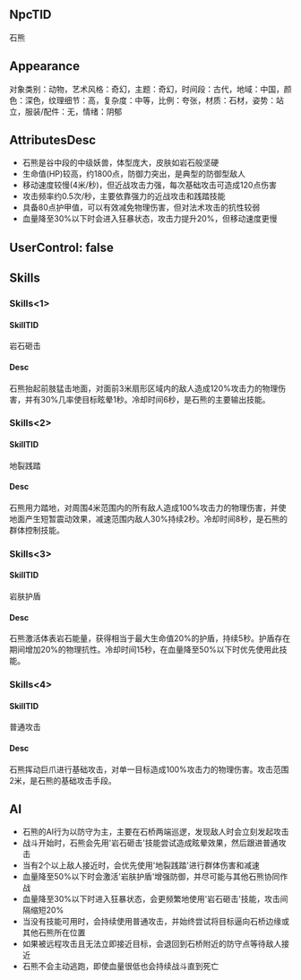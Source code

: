 
## NpcTID
石熊

## Appearance
对象类别：动物，艺术风格：奇幻，主题：奇幻，时间段：古代，地域：中国，颜色：深色，纹理细节：高，复杂度：中等，比例：夸张，材质：石材，姿势：站立，服装/配件：无，情绪：阴郁

## AttributesDesc
- 石熊是谷中段的中级妖兽，体型庞大，皮肤如岩石般坚硬
- 生命值(HP)较高，约1800点，防御力突出，是典型的防御型敌人
- 移动速度较慢(4米/秒)，但近战攻击力强，每次基础攻击可造成120点伤害
- 攻击频率约0.5次/秒，主要依靠强力的近战攻击和践踏技能
- 具备80点护甲值，可以有效减免物理伤害，但对法术攻击的抗性较弱
- 血量降至30%以下时会进入狂暴状态，攻击力提升20%，但移动速度更慢

## UserControl: false

## Skills
### Skills<1>
#### SkillTID
岩石砸击
#### Desc
石熊抬起前肢猛击地面，对面前3米扇形区域内的敌人造成120%攻击力的物理伤害，并有30%几率使目标眩晕1秒。冷却时间6秒，是石熊的主要输出技能。
### Skills<2>
#### SkillTID
地裂践踏
#### Desc
石熊用力踏地，对周围4米范围内的所有敌人造成100%攻击力的物理伤害，并使地面产生短暂震动效果，减速范围内敌人30%持续2秒。冷却时间8秒，是石熊的群体控制技能。
### Skills<3>
#### SkillTID
岩肤护盾
#### Desc
石熊激活体表岩石能量，获得相当于最大生命值20%的护盾，持续5秒。护盾存在期间增加20%的物理抗性。冷却时间15秒，在血量降至50%以下时优先使用此技能。
### Skills<4>
#### SkillTID
普通攻击
#### Desc
石熊挥动巨爪进行基础攻击，对单一目标造成100%攻击力的物理伤害。攻击范围2米，是石熊的基础攻击手段。

## AI
- 石熊的AI行为以防守为主，主要在石桥两端巡逻，发现敌人时会立刻发起攻击
- 战斗开始时，石熊会先用'岩石砸击'技能尝试造成眩晕效果，然后跟进普通攻击
- 当有2个以上敌人接近时，会优先使用'地裂践踏'进行群体伤害和减速
- 血量降至50%以下时会激活'岩肤护盾'增强防御，并尽可能与其他石熊协同作战
- 血量降至30%以下时进入狂暴状态，会更频繁地使用'岩石砸击'技能，攻击间隔缩短20%
- 当没有技能可用时，会持续使用普通攻击，并始终尝试将目标逼向石桥边缘或其他石熊所在位置
- 如果被远程攻击且无法立即接近目标，会退回到石桥附近的防守点等待敌人接近
- 石熊不会主动逃跑，即使血量很低也会持续战斗直到死亡
